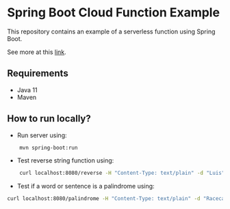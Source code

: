 # Spring Boot Cloud Function Example

This repository contains an example of a serverless function using Spring Boot.

See more at this [link](https://spring.io/projects/spring-cloud-function#overview).

## Requirements

- Java 11
- Maven

## How to run locally?

- Run server using:

```bash
    mvn spring-boot:run
```

- Test reverse string function using:
```bash
    curl localhost:8080/reverse -H "Content-Type: text/plain" -d "Luis"
```

- Test if a word or sentence is a palindrome using:
```bash
curl localhost:8080/palindrome -H "Content-Type: text/plain" -d "Racecar"
```